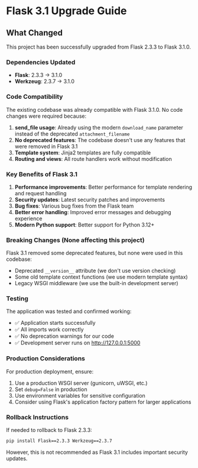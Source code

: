 # Flask 3.1 Upgrade Guide

## What Changed

This project has been successfully upgraded from Flask 2.3.3 to Flask 3.1.0.

### Dependencies Updated

- **Flask**: 2.3.3 → 3.1.0
- **Werkzeug**: 2.3.7 → 3.1.0

### Code Compatibility

The existing codebase was already compatible with Flask 3.1.0. No code changes were required because:

1. **send_file usage**: Already using the modern `download_name` parameter instead of the deprecated `attachment_filename`
2. **No deprecated features**: The codebase doesn't use any features that were removed in Flask 3.1
3. **Template system**: Jinja2 templates are fully compatible
4. **Routing and views**: All route handlers work without modification

### Key Benefits of Flask 3.1

1. **Performance improvements**: Better performance for template rendering and request handling
2. **Security updates**: Latest security patches and improvements
3. **Bug fixes**: Various bug fixes from the Flask team
4. **Better error handling**: Improved error messages and debugging experience
5. **Modern Python support**: Better support for Python 3.12+

### Breaking Changes (None affecting this project)

Flask 3.1 removed some deprecated features, but none were used in this codebase:

- Deprecated `__version__` attribute (we don't use version checking)
- Some old template context functions (we use modern template syntax)
- Legacy WSGI middleware (we use the built-in development server)

### Testing

The application was tested and confirmed working:
- ✅ Application starts successfully
- ✅ All imports work correctly
- ✅ No deprecation warnings for our code
- ✅ Development server runs on http://127.0.0.1:5000

### Production Considerations

For production deployment, ensure:

1. Use a production WSGI server (gunicorn, uWSGI, etc.)
2. Set `debug=False` in production
3. Use environment variables for sensitive configuration
4. Consider using Flask's application factory pattern for larger applications

### Rollback Instructions

If needed to rollback to Flask 2.3.3:

```bash
pip install Flask==2.3.3 Werkzeug==2.3.7
```

However, this is not recommended as Flask 3.1 includes important security updates.
